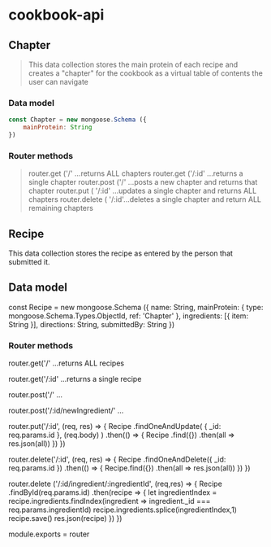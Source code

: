 # cookbook-api

## Chapter
>This data collection stores the main protein of each recipe and creates a "chapter" for the cookbook as a virtual table of contents the user can navigate
### Data model
```javascript
const Chapter = new mongoose.Schema ({
    mainProtein: String
})
```
### Router methods
>router.get ('/' ...returns ALL chapters
>router.get ('/:id' ...returns a single chapter
>router.post ('/' ...posts a new chapter and returns that chapter
>router.put ( '/:id' ...updates a single chapter and returns ALL chapters
>router.delete ( '/:id'...deletes a single chapter and return ALL remaining chapters

## Recipe
This data collection stores the recipe as entered by the person that submitted it.
## Data model
const Recipe = new mongoose.Schema ({
  name: String,
  mainProtein: {
    type: mongoose.Schema.Types.ObjectId,
    ref: 'Chapter'
  },
  ingredients: [{ item: String }],
  directions: String,
  submittedBy: String
})
### Router methods
router.get('/' ...returns ALL recipes

router.get('/:id' ...returns a single recipe

router.post('/' ...

router.post('/:id/newIngredient/' ...

router.put('/:id', (req, res) => {
  Recipe
    .findOneAndUpdate(
      { _id: req.params.id },
      (req.body)
    )
    .then(() => {
      Recipe
        .find({})
        .then(all => res.json(all))
    })
})

router.delete('/:id', (req, res) => {
  Recipe
    .findOneAndDelete({ _id: req.params.id })
    .then(() => {
      Recipe.find({})
        .then(all => res.json(all))
    })
})

router.delete ('/:id/ingredient/:ingredientId', (req,res) => {
  Recipe
    .findById(req.params.id)
    .then(recipe => {
      let ingredientIndex = recipe.ingredients.findIndex(ingredient => ingredient._id === req.params.ingredientId)
      recipe.ingredients.splice(ingredientIndex,1)
      recipe.save()
      res.json(recipe)
    })
})

module.exports = router